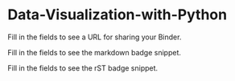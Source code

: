# Data-Visualization-with-Python

Fill in the fields to see a URL for sharing your Binder.

Fill in the fields to see the markdown badge snippet.

Fill in the fields to see the rST badge snippet.
